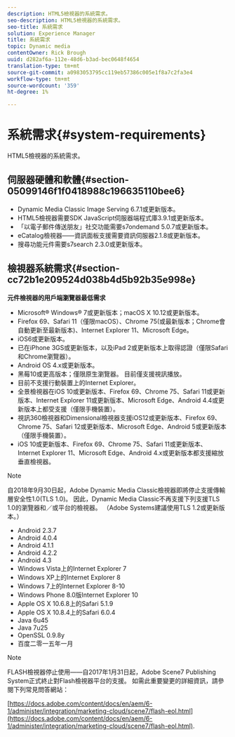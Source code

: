 ```yaml
---
description: HTML5檢視器的系統需求。
seo-description: HTML5檢視器的系統需求。
seo-title: 系統需求
solution: Experience Manager
title: 系統需求
topic: Dynamic media
contentOwner: Rick Brough
uuid: d282af6a-112e-48d6-b3ad-bec0648f4654
translation-type: tm+mt
source-git-commit: a0983053795cc119eb57386c005e1f8a7c2fa3e4
workflow-type: tm+mt
source-wordcount: '359'
ht-degree: 1%

---
```



# 系統需求{#system-requirements}

HTML5檢視器的系統需求。

<!-- Updated June 1, 2020 from https://wiki.corp.adobe.com/pages/viewpage.action?spaceKey=scene7qa&title=s7Viewers%2C+S7SDK%2C+S7OnDemand+Release+Notes - Contact is Sasha -->

## 伺服器硬體和軟體{#section-05099146f1f0418988c196635110bee6}

* Dynamic Media Classic Image Serving 6.7.1或更新版本。
* HTML5檢視器需要SDK JavaScript伺服器端程式庫3.9.1或更新版本。
* 「以電子郵件傳送朋友」社交功能需要s7ondemand 5.0.7或更新版本。
* eCatalog檢視器——資訊面板支援需要資訊伺服器2.1.8或更新版本。
* 搜尋功能元件需要s7search 2.3.0或更新版本。

## 檢視器系統需求{#section-cc72b1e209524d038b4d5b92b35e998e}

**元件檢視器的用戶端瀏覽器最低需求**

* Microsoft® Windows® 7或更新版本；macOS X 10.12或更新版本。
* Firefox 69、Safari 11（僅限macOS）、Chrome 75(或最新版本；Chrome會自動更新至最新版本)、Internet Explorer 11、Microsoft Edge。
* iOS6或更新版本。
* 已在iPhone 3GS或更新版本，以及iPad 2或更新版本上取得認證（僅限Safari和Chrome瀏覽器）。
* Android OS 4.x或更新版本。
* 黑莓10或更高版本；僅限原生瀏覽器。 目前僅支援視訊播放。
* 目前不支援行動裝置上的Internet Explorer。
* 全景檢視器在iOS 10或更新版本、Firefox 69、Chrome 75、Safari 11或更新版本、Internet Explorer 11或更新版本、Microsoft Edge、Android 4.4或更新版本上都受支援（僅限手機裝置）。
* 視訊360檢視器和Dimensional檢視器支援iOS12或更新版本、Firefox 69、Chrome 75、Safari 12或更新版本、Microsoft Edge、Android 5或更新版本（僅限手機裝置）。
* iOS 10或更新版本、Firefox 69、Chrome 75、Safari 11或更新版本、Internet Explorer 11、Microsoft Edge、Android 4.x或更新版本都支援縮放垂直檢視器。

<!--<a id="section_1486A48CD38F42E3956E022A48207727"></a>-->

>[!NOTE]
>
>自2018年9月30日起，Adobe Dynamic Media Classic檢視器即將停止支援傳輸層安全性1.0(TLS 1.0)。 因此，Dynamic Media Classic不再支援下列支援TLS 1.0的瀏覽器和／或平台的檢視器。 （Adobe Systems建議使用TLS 1.2或更新版本。）

* Android 2.3.7
* Android 4.0.4
* Android 4.1.1
* Android 4.2.2
* Android 4.3
* Windows Vista上的Internet Explorer 7
* Windows XP上的Internet Explorer 8
* Windows 7上的Internet Explorer 8-10
* Windows Phone 8.0版Internet Explorer 10
* Apple OS X 10.6.8上的Safari 5.1.9
* Apple OS X 10.8.4上的Safari 6.0.4
* Java 6u45
* Java 7u25
* OpenSSL 0.9.8y
* 百度二零一五年一月

<!--<a id="section_CF857D27B09D4B09999D79DA2628DDEE"></a>-->

>[!NOTE]
>
>FLASH檢視器停止使用——自2017年1月31日起，Adobe Scene7 Publishing System正式終止對Flash檢視器平台的支援。 如需此重要變更的詳細資訊，請參閱下列常見問答網站：

[https://docs.adobe.com/content/docs/en/aem/6-1/administer/integration/marketing-cloud/scene7/flash-eol.html](https://docs.adobe.com/content/docs/en/aem/6-1/administer/integration/marketing-cloud/scene7/flash-eol.html).
